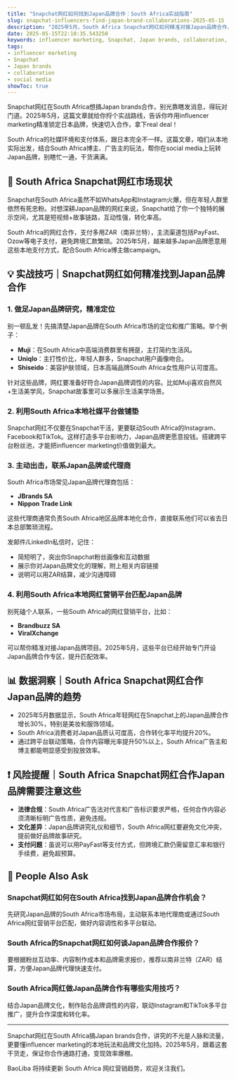 ```yaml
---
title: "Snapchat网红如何找到Japan品牌合作：South Africa实战指南"
slug: snapchat-influencers-find-japan-brand-collaborations-2025-05-15
description: "2025年5月，South Africa Snapchat网红如何精准对接Japan品牌合作，全流程实操干货，助你玩透influencer marketing和social media联动。"
date: 2025-05-15T22:10:35.543250
keywords: influencer marketing, Snapchat, Japan brands, collaboration, social media
tags:
- influencer marketing
- Snapchat
- Japan brands
- collaboration
- social media
showToc: true
---
```


Snapchat网红在South Africa想搞Japan brands合作，别光靠瞎发消息，得玩对门道。2025年5月，这篇文章就给你捋个实战路线，告诉你咋用influencer marketing精准锁定日本品牌，快速切入合作，拿下real deal！

South Africa的社媒环境和支付体系，跟日本完全不一样。这篇文章，咱们从本地实际出发，结合South Africa博主、广告主的玩法，帮你在social media上玩转Japan品牌，别瞎忙一通，干货满满。

## 📢 South Africa Snapchat网红市场现状

Snapchat在South Africa虽然不如WhatsApp和Instagram火爆，但在年轻人群里依然有死忠粉。对想深耕Japan品牌的网红来说，Snapchat给了你一个独特的展示空间，尤其是短视频+故事链路，互动性强，转化率高。

South Africa的网红合作，支付多用ZAR（南非兰特），主流渠道包括PayFast、Ozow等电子支付，避免跨境汇款繁琐。2025年5月，越来越多Japan品牌愿意用这些本地支付方式，配合South Africa博主做campaign。

## 💡 实战技巧｜Snapchat网红如何精准找到Japan品牌合作

### 1. 做足Japan品牌研究，精准定位

别一顿乱发！先搞清楚Japan品牌在South Africa市场的定位和推广策略。举个例子：

- **Muji**：在South Africa中高端消费群里有拥趸，主打简约生活风。  
- **Uniqlo**：主打性价比，年轻人群多，Snapchat用户画像吻合。  
- **Shiseido**：美容护肤领域，日本高端品牌South Africa女性用户认可度高。

针对这些品牌，网红要准备好符合Japan品牌调性的内容。比如Muji喜欢自然风+生活美学风，Snapchat故事里可以多展示生活美学场景。

### 2. 利用South Africa本地社媒平台做铺垫

Snapchat网红不仅要在Snapchat干活，更要联动South Africa的Instagram、Facebook和TikTok。这样打造多平台影响力，Japan品牌更愿意投钱。搭建跨平台粉丝池，才能把influencer marketing价值做到最大。

### 3. 主动出击，联系Japan品牌或代理商

South Africa市场常见Japan品牌代理商包括：

- **JBrands SA**  
- **Nippon Trade Link**  

这些代理商通常负责South Africa地区品牌本地化合作，直接联系他们可以省去日本总部繁琐流程。

发邮件/LinkedIn私信时，记住：

- 简短明了，突出你Snapchat粉丝画像和互动数据  
- 展示你对Japan品牌文化的理解，附上相关内容链接  
- 说明可以用ZAR结算，减少沟通障碍

### 4. 利用South Africa本地网红营销平台匹配Japan品牌

别死磕个人联系，一些South Africa的网红营销平台，比如：

- **Brandbuzz SA**  
- **ViralXchange**  

可以帮你精准对接Japan品牌项目。2025年5月，这些平台已经开始专门开设Japan品牌合作专区，提升匹配效率。

## 📊 数据洞察｜South Africa Snapchat网红合作Japan品牌的趋势

- 2025年5月数据显示，South Africa年轻网红在Snapchat上的Japan品牌合作增长30%，特别是美妆和服饰领域。  
- South Africa消费者对Japan品质认可度高，合作转化率平均提升20%。  
- 通过跨平台联动策略，合作内容曝光率提升50%以上，South Africa广告主和博主都能明显感受到投放效率。

## ❗ 风险提醒｜South Africa Snapchat网红合作Japan品牌需要注意这些

- **法律合规**：South Africa广告法对代言和广告标识要求严格，任何合作内容必须清晰标明广告性质，避免违规。  
- **文化差异**：Japan品牌讲究礼仪和细节，South Africa网红要避免文化冲突，提前做好品牌故事研究。  
- **支付问题**：虽说可以用PayFast等支付方式，但跨境汇款仍需留意汇率和银行手续费，避免超预算。

## 🤔 People Also Ask

### Snapchat网红如何在South Africa找到Japan品牌合作机会？

先研究Japan品牌的South Africa市场布局，主动联系本地代理商或通过South Africa网红营销平台匹配，做好内容调性和多平台联动。

### South Africa的Snapchat网红如何谈Japan品牌合作报价？

要根据粉丝互动率、内容制作成本和品牌需求报价，推荐以南非兰特（ZAR）结算，方便Japan品牌代理快速支付。

### South Africa网红做Japan品牌合作有哪些实用技巧？

结合Japan品牌文化，制作贴合品牌调性的内容，联动Instagram和TikTok多平台推广，提升合作深度和转化率。

---

Snapchat网红在South Africa搞Japan brands合作，讲究的不光是人脉和流量，更要懂influencer marketing的本地玩法和品牌文化加持。2025年5月，跟着这套干货走，保证你合作通路打通，变现效率爆棚。

BaoLiba 将持续更新 South Africa 网红营销趋势，欢迎关注我们。